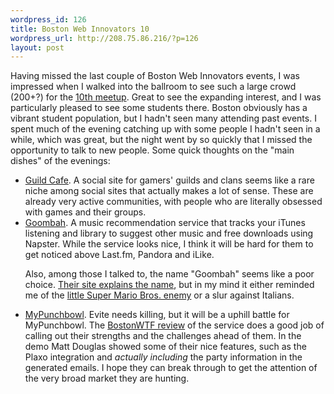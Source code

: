 ```yaml
--- 
wordpress_id: 126
title: Boston Web Innovators 10
wordpress_url: http://208.75.86.216/?p=126
layout: post
---
```

Having missed the last couple of Boston Web Innovators events, I was impressed when I walked into the ballroom to see such a large crowd (200+?) for the <a href="http://www.webinnovatorsgroup.com/blog/2007/02/01/webinno10-recap-and-the-next-event-march-28th/">10th meetup</a>. Great to see the expanding interest, and I was particularly pleased to see some students there. Boston obviously has a vibrant student population, but I hadn't seen many attending past events. I spent much of the evening catching up with some people I hadn't seen in a while, which was great, but the night went by so quickly that I missed the opportunity to talk to new people. Some quick thoughts on the "main dishes" of the evenings:

<ul>
<li><a href="http://www.guildcafe.com">Guild Cafe</a>. A social site for gamers' guilds and clans seems like a rare niche among social sites that actually makes a lot of sense. These are already very active communities, with people who are literally obsessed with games and their groups.

<li><a href="http://www.goombah.com/">Goombah</a>. A music recommendation service that tracks your iTunes listening and library to suggest other music and free downloads using Napster. While the service looks nice, I think it will be hard for them to get noticed above Last.fm, Pandora and iLike. 

Also, among those I talked to, the name "Goombah" seems like a poor choice. <a href="http://www.goombah.com/FAQ.html#goombah">Their site explains the name</a>, but in my mind it either reminded me of the <a href="http://en.wikipedia.org/wiki/Goomba">little Super Mario Bros. enemy</a> or a slur against Italians. 
</li>

<li><a href="http://www.mypunchbowl.com/">MyPunchbowl</a>. Evite needs killing, but it will be a uphill battle for MyPunchbowl. The <a href="http://bostonwtf.com/mypunchbowl-party-planning">BostonWTF review</a> of the service does a good job of calling out their strengths and the challenges ahead of them. In the demo Matt Douglas showed some of their nice features, such as the Plaxo integration and <em>actually including</em> the party information in the generated emails. I hope they can break through to get the attention of the very broad market they are hunting.
</ul>
